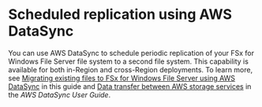 # Scheduled replication using AWS DataSync<a name="scheduled-replication-datasync"></a>

You can use AWS DataSync to schedule periodic replication of your FSx for Windows File Server file system to a second file system\. This capability is available for both in\-Region and cross\-Region deployments\. To learn more, see [Migrating existing files to FSx for Windows File Server using AWS DataSync](migrate-files-to-fsx-datasync.md) in this guide and [Data transfer between AWS storage services](https://docs.aws.amazon.com/datasync/latest/userguide/how-datasync-works.html#in-cloud-transfer) in the *AWS DataSync User Guide*\.